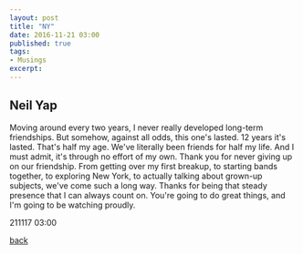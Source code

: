 ```yaml
---
layout: post
title: "NY"
date: 2016-11-21 03:00
published: true
tags:
- Musings
excerpt:
---
```


## [](#header-2)Neil Yap

Moving around every two years, I never really developed long-term friendships. But somehow, against all odds, this one's lasted. 12 years it's lasted. That's half my age. We've literally been friends for half my life. And I must admit, it's through no effort of my own. Thank you for never giving up on our friendship. From getting over my first breakup, to starting bands together, to exploring New York, to actually talking about grown-up subjects, we've come such a long way. Thanks for being that steady presence that I can always count on. You're going to do great things, and I'm going to be watching proudly.

211117 03:00

[back](/index)
